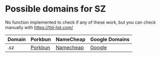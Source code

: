 # Possible domains for SZ

No function implemented to check if any of these work, but you can check manually with https://tld-list.com/

| Domain | Porkbun | NameCheap | Google Domains |
|---|---|---|---|
| .sz | [Porkbun](https://porkbun.com/checkout/search?prb=e814663da1&tlds=&idnLanguage=&search=search&q=.sz) | [Namecheap](https://www.namecheap.com/domains/registration/results/?domain=.sz) | [Google](https://domains.google.com/registrar/search?searchTerm=.sz) |
